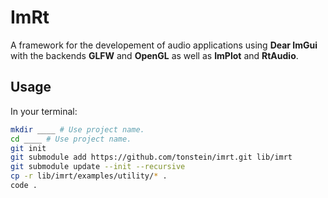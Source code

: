 # ImRt

A framework for the developement of audio applications using __Dear ImGui__ with the backends __GLFW__ and __OpenGL__ as well as __ImPlot__ and __RtAudio__.

## Usage

In your terminal:

```bash
mkdir ____ # Use project name.
cd ____ # Use project name.
git init
git submodule add https://github.com/tonstein/imrt.git lib/imrt
git submodule update --init --recursive
cp -r lib/imrt/examples/utility/* .
code .
```

